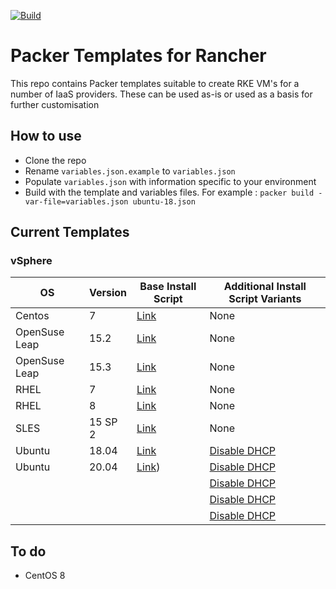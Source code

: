 [![Build](https://github.com/David-VTUK/Rancher-Packer/actions/workflows/main.yml/badge.svg)](https://github.com/David-VTUK/Rancher-Packer/actions/workflows/main.yml)

# Packer Templates for Rancher

This repo contains Packer templates suitable to create RKE VM's for a number of IaaS providers. These can be used as-is or used as a basis for further customisation

## How to use

* Clone the repo
* Rename `variables.json.example` to `variables.json`
* Populate `variables.json` with information specific to your environment
* Build with the template and variables files. For example : `packer build -var-file=variables.json ubuntu-18.json` 

## Current Templates

### vSphere

| OS            | Version       | Base Install Script                             | Additional Install Script Variants |
| -----------   | ----------- | ------------------------------------------------| -------------------------------------|
| Centos        | 7           | [Link](/vSphere/centos_7/script.sh)             | None                                                                                                   |
| OpenSuse Leap | 15.2        | [Link](/vSphere/opensuse_leap_15.2/install.sh)  | None                                                                                                   |
| OpenSuse Leap | 15.3        | [Link](/vSphere/opensuse_leap_15.3/install.sh)  | None                                                                                                   |
| RHEL          | 7           | [Link](/vSphere/rhel_7/script.sh)               | None                                                                                                   |
| RHEL          | 8           | [Link](/vSphere/rhel_8/script.sh)               | None                                                                                                   |
| SLES          | 15 SP 2     | [Link](/vSphere/sles_15_sp2/install.sh)         | None                                                                                                   |
| Ubuntu        | 18.04       | [Link](/vSphere/ubuntu_1804/script.sh)          | [Disable DHCP](/vSphere/ubuntu_1804/customisation_scripts/script-no-dhcp.sh)                           |
| Ubuntu        | 20.04       | [Link](/vSphere/ubuntu_2004/script.sh))         | [Disable DHCP](/vSphere/ubuntu_2004/customisation_scripts/script-no-dhcp.sh)                           |
|               |             |                                                 | [Disable DHCP](/vSphere/ubuntu_2004/customisation_scripts/script-no-dhcp.sh)                           |
|               |             |                                                 | [Disable DHCP](/vSphere/ubuntu_2004/customisation_scripts/script-no-dhcp.sh)                           |
|               |             |                                                 | [Disable DHCP](/vSphere/ubuntu_2004/customisation_scripts/script-no-dhcp.sh)                           |
## To do

* CentOS 8
